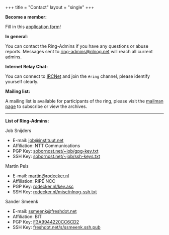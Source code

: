 +++
title = "Contact"
layout = "single"
+++

**Become a member:**

Fill in this [application form](/contact/application-form/)!

**In general**:

You can contact the Ring-Admins if you have any questions or abuse reports. Messages sent to [ring-admins@nlnog.net](mailto:ring-admins@nlnog.net) will reach all current admins.

**Internet Relay Chat:**

You can connect to [IRCNet](http://en.wikipedia.org/wiki/IRCnet) and join the `#ring` channel, please identify yourself clearly.

**Mailing list:**

A mailing list is available for participants of the ring, please visit the [mailman page](http://mailman.nlnog.net/listinfo/ring-users) to subscribe or view the archives.

---

**List of Ring-Admins:**

Job Snijders
* E-mail: [job@instituut.net](mailto:job@instituut.net)
* Affiliation: NTT Communications
* PGP Key: [sobornost.net/~job/gpg-key.txt](http://sobornost.net/~job/gpg-key.txt)
* SSH Key: [sobornost.net/~job/ssh-keys.txt](http://sobornost.net/~job/ssh-keys.txt)

Martin Pels

* E-mail: [martin@rodecker.nl](mailto:martin@rodecker.nl)
* Affiliation: RIPE NCC
* PGP Key: [rodecker.nl/key.asc](http://www.rodecker.nl/misc/key.asc)
* SSH Key: [rodecker.nl/misc/nlnog-ssh.txt](http://www.rodecker.nl/misc/nlnog-ssh.txt)

Sander Smeenk

* E-mail: [ssmeenk@freshdot.net](mailto:ssmeenk@freshdot.net)
* Affiliation: BIT
* PGP Key: [F3A9944220CC6CD2](https://www.freshdot.net/s/20CC6CD2.pub.asc)
* SSH Key: [freshdot.net/s/ssmeenk.ssh.pub](https://www.freshdot.net/s/ssmeenk.ssh.pub)

